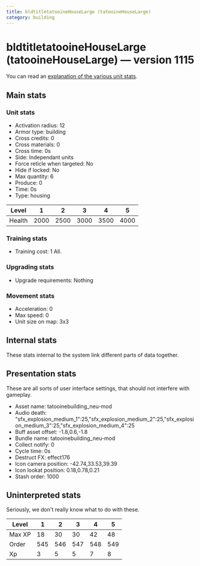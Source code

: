 ```yaml
---
title: bldtitletatooineHouseLarge (tatooineHouseLarge)
category: building
---
```


# bldtitletatooineHouseLarge (tatooineHouseLarge) — version 1115

You can read an [explanation  of the various unit stats](unitexplained.md).

## Main stats

### Unit stats

  * Activation radius: 12
  * Armor type: building
  * Cross credits: 0
  * Cross materials: 0
  * Cross time: 0s
  * Side: Independant units
  * Force reticle when targeted: No
  * Hide if locked: No
  * Max quantity: 6
  * Produce: 0
  * Time: 0s
  * Type: housing

|Level |1   |2   |3   |4   |5   |
|------|----|----|----|----|----|
|Health|2000|2500|3000|3500|4000|


### Training stats

  * Training cost: 1 All.

### Upgrading stats

  * Upgrade requirements: Nothing

### Movement stats

  * Acceleration: 0
  * Max speed: 0
  * Unit size on map: 3x3

## Internal stats

These stats internal to the system link different parts of data together.


## Presentation stats

These are all sorts of user interface settings, that should not interfere with gameplay.

  * Asset name: tatooinebuilding_neu-mod
  * Audio death: "sfx_explosion_medium_1":25,"sfx_explosion_medium_2":25,"sfx_explosion_medium_3":25,"sfx_explosion_medium_4":25
  * Buff asset offset: -1.8,0.6,-1.8
  * Bundle name: tatooinebuilding_neu-mod
  * Collect notify: 0
  * Cycle time: 0s
  * Destruct FX: effect176
  * Icon camera position: -42.74,33.53,39.39
  * Icon lookat position: 0.18,0.78,0.21
  * Stash order: 1000

## Uninterpreted stats

Seriously, we don't really know what to do with these.

|Level |1  |2  |3  |4  |5  |
|------|---|---|---|---|---|
|Max XP|18 |30 |30 |42 |48 |
|Order |545|546|547|548|549|
|Xp    |3  |5  |5  |7  |8  |


